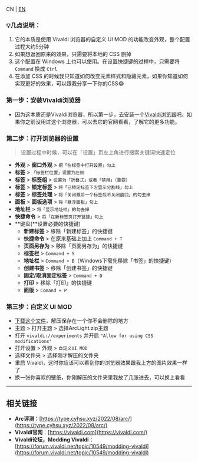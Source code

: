 CN | [EN](doc_configure-vivaldi.md)

### 💡**几点说明：**

1. 它的本质是使用 Vivaldi 浏览器的自定义 UI MOD 的功能改变外观，整个配置过程大约5分钟
2. 如果想返回原来的效果，只需要将本地的 CSS 删掉
3. 这个配置在 Windows 上也可以使用。在设置快捷键的过程中，只需要将 `Command` 换成 `Ctrl`
4. 在添加 CSS 的时候我只知道如何改变元素样式和隐藏元素，如果你知道如何实现更好的效果，可以跟我分享一下你的CSS😂


### 第一步：安装Vivaldi浏览器

- 因为这本质还是Vivaldi浏览器，所以第一步，去安装一个[Vivaldi浏览器](https://vivaldi.com)吧。如果你之前没用过这个浏览器，可以去它的官网看看，了解它的更多功能。

### 第二步：打开浏览器的设置

> 设置过程中时候，可以在「设置」页左上角进行搜索关键词快速定位

- **外观** > **窗口外观** > `把「在标签中打开设置」勾上`
- **标签** > `「标签栏位置」设置为左侧`
- **标签** > **标签组** > `设置为「折叠式」或者「禁用」（重要）`
- **标签** > **锁定标签** > `将「已锁定标签下方显示分割线」勾上`
- **标签** > **标签处理** > `将「关闭最后一个标签后不关闭窗口」的勾去掉`
- **面板** > **面板选项** > `将「悬浮面板」勾上`
- **地址栏** > `将「显示地址栏」的勾去掉`
- **快捷命令** > `将「在新标签页打开链接」勾上`
- **键盘(**设置必要的快捷键)
    - **新建标签** > 移除「新建标签」的快捷键
    - **快捷命令** > 在原来基础上加上 `Command + T`
    - **页面另存为** > 移除「页面另存为」的快捷键
    - **标签栏** > `Command + S`
    - **地址栏** > `Command + B`（Windows下需先移除「书签」的快捷键）
    - **创建书签** > 移除「创建书签」的快捷键
    - **固定/取消固定标签** > `Command + D`
    - **打印** > 移除「打印」的快捷键
    - **面版** > `Comand + P`

### 第三步：自定义 UI MOD

- [下载这个文件](https://github.com/tovifun/VivalArc/archive/refs/heads/main.zip)，解压保存在一个你不会删除的地方
- 主题 > 打开主题 >  选择ArcLight.zip主题
- 打开 `vivaldi://experiments` 并开启  `"Allow for using CSS modifications"`
- 打开设置 > 外观 > `自定义UI MOD`
- 选择文件夹 > 选择刚才解压的文件夹
- 重启 Vivaldi，这时你应该可以看到你的浏览器效果跟我上方的图片效果一样了
- 换一张你喜欢的壁纸，你刚解压的文件夹里我放了几张进去，可以换上看看

---

## 相关链接

- **Arc评测：**[https://type.cyhsu.xyz/2022/08/arc/](https://type.cyhsu.xyz/2022/08/arc/)
- **Vivaldi官网**：[https://vivaldi.com](https://vivaldi.com/)
- **Vivaldi论坛，Modding Vivaldi：**[https://forum.vivaldi.net/topic/10549/modding-vivaldi](https://forum.vivaldi.net/topic/10549/modding-vivaldi)